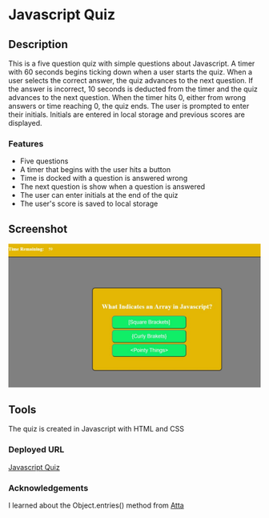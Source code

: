 # Javascript Quiz


## Description
This is a five question quiz with simple questions about Javascript.  A timer with 60 seconds begins ticking down when a user starts the quiz.  When a user selects the correct answer, the quiz advances to the next question.  If the answer is incorrect, 10 seconds is deducted from the timer and the quiz advances to the next question.  When the timer hits 0, either from wrong answers or time reaching 0, the quiz ends.  The user is prompted to enter their initials.  Initials are entered in local storage and previous scores are displayed.

### Features
* Five questions
* A timer that begins with the user hits a button
* Time is docked with a question is answered wrong
* The next question is show when a question is answered
* The user can enter initials at the end of the quiz
* The user's score is saved to local storage

## Screenshot
![Quiz Screensho](./assets/images/quizScreen.JPG)


## Tools
The quiz is created in Javascript with HTML and CSS


### Deployed URL
[Javascript Quiz](https://aneslin.github.io/javascript-quiz)

### Acknowledgements
I learned about the Object.entries() method from 
[Atta](https://attacomsian.com/blog/javascript-iterate-objects)